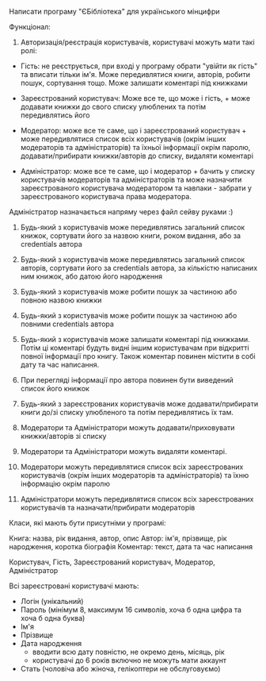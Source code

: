 Написати програму "ЄБібліотека" для українського мінцифри

Функціонал:

1. Авторизація/реєстрація користувачів, користувачі можуть мати такі ролі:

- Гість: не реєструється, при вході у програму обрати "увійти як гість" та вписати тільки ім'я. Може передивлятися книги, авторів, робити пошук, сортування тощо. Може залишати коментарі під книжками

- Зареєстрований користувач: Може все те, що може і гість, + може додавати книжки до свого списку улюблених та потім передивлятись його

- Модератор: може все те саме, що і зареєстрований користувач + може передивлятися список всіх користувачів (окрім інших модераторів та адміністраторів) та їхньої інформації окрім паролю, додавати/прибирати книжки/авторів до списку, видаляти коментарі

- Адміністратор: може все те саме, що і модератор + бачить у списку користувачів модераторів та адміністраторів та може назначити зареєстрованого користувача модератором та навпаки - забрати у зареєстрованого користувача права модератора.

Адміністратор назначається напряму через файл сейву руками :)

1. Будь-який з користувачів може передивлятись загальний список книжок, сортувати його за назвою книги, роком видання, або за credentials автора

2. Будь-який з користувачів може передивлятись загальний список авторів, сортувати його за credentials автора, за кількістю написаних ним книжок, або датою його народження

3. Будь-який з користувачів може робити пошук за частиною або повною назвою книжки

4. Будь-який з користувачів може робити пошук за частиною або повними credentials автора

5. Будь-який з користувачів може залишати коментарі під книжками. Потім ці коментарі будуть видні іншим користувачам при відкритті повної інформації про книгу. Також коментар повинен містити в собі дату та час написання.

6. При перегляді інформації про автора повинен бути виведений список його книжок

7. Будь-який з зареєстрованих користувачів може додавати/прибирати книги до/зі списку улюбленого та потім передивлятись їх там.

8. Модератори та Адміністратори можуть додавати/приховувати книжки/авторів зі списку

9. Модератори та Адміністратори можуть видаляти коментарі.

10. Модератори можуть передивлятися список всіх зареєстрованих користувачів (окрім інших модераторів та адміністраторів) та їхню інформацію окрім паролю

11. Адміністратори можуть передивлятися список всіх зареєстрованих користувачів та назначати/прибирати модераторів

Класи, які мають бути присутніми у програмі:

Книга: назва, рік видання, автор, опис
Автор: ім'я, прізвище, рік народження, коротка біографія
Коментар: текст, дата та час написання

Користувач, Гість, Зареєстрований користувач, Модератор, Адміністратор

Всі зареєстровані користувачі мають:

- Логін (унікальний)
- Пароль (мінімум 8, максимум 16 символів, хоча б одна цифра та хоча б одна буква)
- Ім'я
- Прізвище
- Дата народження
  - вводити всю дату повністю, не окремо день, місяць, рік
  - користувачі до 6 років включно не можуть мати аккаунт
- Стать (чоловіча або жіноча, гелікоптери не обслуговуємо)
